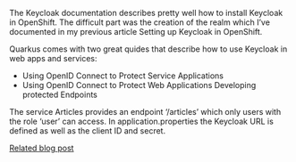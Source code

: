 

The Keycloak documentation describes pretty well how to install Keycloak in OpenShift. The difficult part was the creation of the realm which I’ve documented in my previous article Setting up Keycloak in OpenShift.

Quarkus comes with two great quides that describe how to use Keycloak in web apps and services:

* Using OpenID Connect to Protect Service Applications
* Using OpenID Connect to Protect Web Applications
Developing protected Endpoints

The service Articles provides an endpoint ‘/articles’ which only users with the role ‘user’ can access. In application.properties the Keycloak URL is defined as well as the client ID and secret.

[Related blog post](http://heidloff.net/article/security-quarkus-applications-keycloak//)